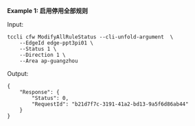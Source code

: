 **Example 1: 启用停用全部规则**



Input: 

```
tccli cfw ModifyAllRuleStatus --cli-unfold-argument  \
    --EdgeId edge-ppt3pi01 \
    --Status 1 \
    --Direction 1 \
    --Area ap-guangzhou
```

Output: 
```
{
    "Response": {
        "Status": 0,
        "RequestId": "b21d7f7c-3191-41a2-bd13-9a5f6d86ab44"
    }
}
```

